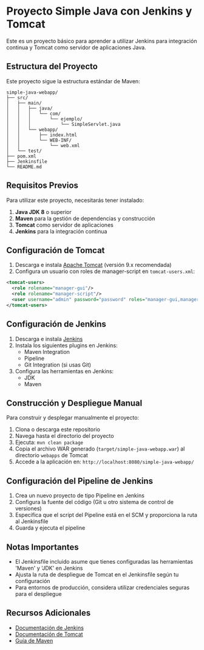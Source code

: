 # Proyecto Simple Java con Jenkins y Tomcat

Este es un proyecto básico para aprender a utilizar Jenkins para integración continua y Tomcat como servidor de aplicaciones Java.

## Estructura del Proyecto

Este proyecto sigue la estructura estándar de Maven:

```
simple-java-webapp/
├── src/
│   ├── main/
│   │   ├── java/
│   │   │   └── com/
│   │   │       └── ejemplo/
│   │   │           └── SimpleServlet.java
│   │   └── webapp/
│   │       ├── index.html
│   │       └── WEB-INF/
│   │           └── web.xml
│   └── test/
├── pom.xml
├── Jenkinsfile
└── README.md
```

## Requisitos Previos

Para utilizar este proyecto, necesitarás tener instalado:

1. **Java JDK 8** o superior
2. **Maven** para la gestión de dependencias y construcción
3. **Tomcat** como servidor de aplicaciones
4. **Jenkins** para la integración continua

## Configuración de Tomcat

1. Descarga e instala [Apache Tomcat](https://tomcat.apache.org/download-90.cgi) (versión 9.x recomendada)
2. Configura un usuario con roles de manager-script en `tomcat-users.xml`:

```xml
<tomcat-users>
  <role rolename="manager-gui"/>
  <role rolename="manager-script"/>
  <user username="admin" password="password" roles="manager-gui,manager-script"/>
</tomcat-users>
```

## Configuración de Jenkins

1. Descarga e instala [Jenkins](https://www.jenkins.io/download/)
2. Instala los siguientes plugins en Jenkins:
   - Maven Integration
   - Pipeline
   - Git Integration (si usas Git)
3. Configura las herramientas en Jenkins:
   - JDK
   - Maven

## Construcción y Despliegue Manual

Para construir y desplegar manualmente el proyecto:

1. Clona o descarga este repositorio
2. Navega hasta el directorio del proyecto
3. Ejecuta: `mvn clean package`
4. Copia el archivo WAR generado (`target/simple-java-webapp.war`) al directorio `webapps` de Tomcat
5. Accede a la aplicación en: `http://localhost:8080/simple-java-webapp/`

## Configuración del Pipeline de Jenkins

1. Crea un nuevo proyecto de tipo Pipeline en Jenkins
2. Configura la fuente del código (Git u otro sistema de control de versiones)
3. Especifica que el script del Pipeline está en el SCM y proporciona la ruta al Jenkinsfile
4. Guarda y ejecuta el pipeline

## Notas Importantes

- El Jenkinsfile incluido asume que tienes configuradas las herramientas 'Maven' y 'JDK' en Jenkins
- Ajusta la ruta de despliegue de Tomcat en el Jenkinsfile según tu configuración
- Para entornos de producción, considera utilizar credenciales seguras para el despliegue

## Recursos Adicionales

- [Documentación de Jenkins](https://www.jenkins.io/doc/)
- [Documentación de Tomcat](https://tomcat.apache.org/tomcat-9.0-doc/index.html)
- [Guía de Maven](https://maven.apache.org/guides/index.html)